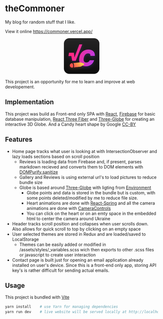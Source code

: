 # theCommoner
My blog for random stuff that I like.

View it online https://commoner.vercel.app/

<div align="center">

![LOGO](./public/theCommoner.png) 
</div>

This project is an opportunity for me to learn and improve at web developement.

## Implementation

This project was build as Front-end only SPA with [React](https://react.dev/), [Firebase](https://firebase.google.com/) for basic database manipulation, [React Three Fiber](https://docs.pmnd.rs/react-three-fiber/getting-started/introduction) and [Three-Globe](https://github.com/vasturiano/three-globe) for creating an interactive 3D Globe. And a Candy heart shape by Google [CC-BY](https://creativecommons.org/licenses/by/3.0/)

## Features
* Home page tracks what user is looking at with IntersectionObserver and lazy loads sections based on scroll position
  * Reviews is loading data from Firebase and, if present, parses markdown recieved and converts them to DOM elements with [DOMPurify.sanitize](https://github.com/cure53/DOMPurify?tab=readme-ov-file#how-do-i-use-it)
  * Gallery and Reviews is using external url's to load pictures to reduce bundle size
  * Globe is based around [Three-Globe](https://github.com/vasturiano/three-globe) with ligting from [Environment](https://github.com/pmndrs/drei?tab=readme-ov-file#environment)
    * Globe points and data is stored in the bundle but is custom, with some points deleted/modified by me to reduce file size.
    * Heart animations are done with [React-Spring](https://github.com/pmndrs/react-spring) and all the camera animations are done with [CameraControls](https://github.com/pmndrs/drei?tab=readme-ov-file#cameracontrols)
    * You can click on the heart or on an emty space in the embedded html to center the camera around Ukraine
* Header tracks scroll position and collapses when user scrolls down. Also allows for quick scroll to top by clicking on an empty space
* User selected themes are stored in Redux and are loaded/saved to LocalStorage
  * Themes can be easily added or modified in /assets/styles/_variables.scss wich then exports to other .scss files or javascript to create user interaction 
* Contact page is built just for opening an email application already installed on user's device. Since this is a front-end only app, storing API key's is rather difficult for sending actual emails.

## Usage

This project is bundled with [Vite](https://vitejs.dev/)

```bash
yarn install    # use Yarn for managing dependencies
yarn run dev    # live website will be served locally at http://localhost:5173/
```
